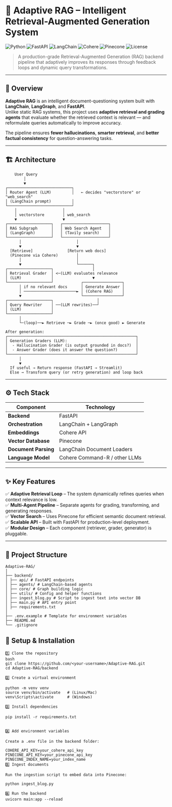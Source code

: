 # 🚀 Adaptive RAG – Intelligent Retrieval-Augmented Generation System  

![Python](https://img.shields.io/badge/Python-3.10%2B-blue)
![FastAPI](https://img.shields.io/badge/FastAPI-Backend-green)
![LangChain](https://img.shields.io/badge/LangChain-AI%20Orchestration-orange)
![Cohere](https://img.shields.io/badge/Cohere-Embeddings-yellow)
![Pinecone](https://img.shields.io/badge/Pinecone-Vector%20DB-blueviolet)
![License](https://img.shields.io/badge/License-MIT-lightgrey)

> A production-grade Retrieval-Augmented Generation (RAG) backend pipeline that adaptively improves its responses through feedback loops and dynamic query transformations.

---

## 🧠 Overview  

**Adaptive RAG** is an intelligent document-questioning system built with **LangChain**, **LangGraph**, and **FastAPI**.  
Unlike static RAG systems, this project uses **adaptive retrieval and grading agents** that evaluate whether the retrieved context is relevant — and reformulate queries automatically to improve accuracy.  

The pipeline ensures **fewer hallucinations**, **smarter retrieval**, and **better factual consistency** for question-answering tasks.  

---

## 🏗️ Architecture  
```
    User Query
        │
        ▼
┌────────────────────────────┐
│ Router Agent (LLM)         │   ← decides "vectorstore" or "web_search"
│ (LangChain prompt)         │
└────────────────────────────┘
    │                    │
    │ vectorstore        │ web_search
    ▼                    ▼
┌───────────────────┐   ┌────────────────────┐
│ RAG Subgraph      │   │ Web Search Agent   │
│ (LangGraph)       │   │ (Tavily search)    │
└───────────────────┘   └────────────────────┘
      │                        │
      ▼                        ▼
  [Retrieve]               [Return web docs]
  (Pinecone via Cohere)        │
      │                        │
      ▼                        └──────┐
┌───────────────────┐                 │
│ Retrieval Grader  │ <─(LLM) evaluates relevance
│ (LLM)             │                 ▼
└───────────────────┘            ┌─────────────────┐
      │ if no relevant docs      │ Generate Answer │
      │ ───────────────────────► │ (Cohere RAG)    │
      ▼                          └─────────────────┘
┌───────────────────┐                   │
│ Query Rewriter    │ ──(LLM rewrites)──┘
│ (LLM)             │
└───────────────────┘
      │
      └─(loop)──► Retrieve ─► Grade ─► (once good) ► Generate
                                                
After generation:
┌────────────────────────────────────────────────────────┐
│ Generation Graders (LLM):                              │
│  - Hallucination Grader (is output grounded in docs?)  │
│  - Answer Grader (does it answer the question?)        │
└────────────────────────────────────────────────────────┘
      │
      ▼
  If useful → Return response (FastAPI → Streamlit)
  Else → Transform query (or retry generation) and loop back
```


---

## ⚙️ Tech Stack  

| Component | Technology |
|------------|-------------|
| **Backend** | FastAPI |
| **Orchestration** | LangChain + LangGraph |
| **Embeddings** | Cohere API |
| **Vector Database** | Pinecone |
| **Document Parsing** | LangChain Document Loaders |
| **Language Model** | Cohere Command-R / other LLMs |

---

## ✨ Key Features  

✅ **Adaptive Retrieval Loop** – The system dynamically refines queries when context relevance is low.  
✅ **Multi-Agent Pipeline** – Separate agents for grading, transforming, and generating responses.  
✅ **Vector Search** – Uses Pinecone for efficient semantic document retrieval.  
✅ **Scalable API** – Built with FastAPI for production-level deployment.  
✅ **Modular Design** – Each component (retriever, grader, generator) is pluggable.  

---

## 📁 Project Structure  
```
Adaptive-RAG/
│
├── backend/
│ ├── api/ # FastAPI endpoints
│ ├── agents/ # LangChain-based agents
│ ├── core/ # Graph building logic
│ ├── utils/ # Config and helper functions
│ ├── ingest_blog.py # Script to ingest text into vector DB
│ ├── main.py # API entry point
│ ├── requirements.txt
│
├── .env.example # Template for environment variables
├── README.md
└── .gitignore
```




## 🔧 Setup & Installation  
```
1️⃣ Clone the repository
bash
git clone https://github.com/<your-username>/Adaptive-RAG.git
cd Adaptive-RAG/backend

2️⃣ Create a virtual environment

python -m venv venv
source venv/bin/activate   # (Linux/Mac)
venv\Scripts\activate      # (Windows)

3️⃣ Install dependencies

pip install -r requirements.txt


4️⃣ Add environment variables

Create a .env file in the backend folder:

COHERE_API_KEY=your_cohere_api_key
PINECONE_API_KEY=your_pinecone_api_key
PINECONE_INDEX_NAME=your_index_name
5️⃣ Ingest documents

Run the ingestion script to embed data into Pinecone:

python ingest_blog.py

6️⃣ Run the backend
uvicorn main:app --reload
```
